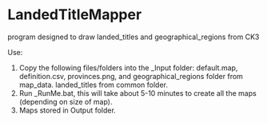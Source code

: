# LandedTitleMapper
program designed to draw landed_titles and geographical_regions from CK3

Use:
1. Copy the following files/folders into the _Input folder: 
  default.map, definition.csv, provinces.png, and geographical_regions folder from map_data.
  landed_titles from common folder.
2. Run _RunMe.bat, this will take about 5-10 minutes to create all the maps (depending on size of map).
3. Maps stored in Output folder.
